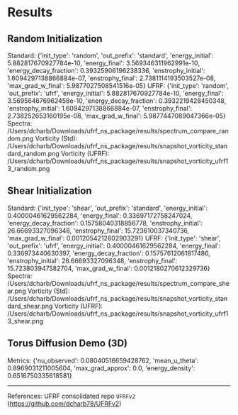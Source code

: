 # Results

## Random Initialization
Standard: {'init_type': 'random', 'out_prefix': 'standard', 'energy_initial': 5.882817670927784e-10, 'energy_final': 3.569346311962991e-10, 'energy_decay_fraction': 0.39325906196238336, 'enstrophy_initial': 1.6094297138866884e-07, 'enstrophy_final': 2.7381114193503527e-08, 'max_grad_w_final': 5.9877027508541516e-05}
UFRF: {'init_type': 'random', 'out_prefix': 'ufrf', 'energy_initial': 5.882817670927784e-10, 'energy_final': 3.569564676962458e-10, 'energy_decay_fraction': 0.3932219428450348, 'enstrophy_initial': 1.6094297138866884e-07, 'enstrophy_final': 2.738252653160195e-08, 'max_grad_w_final': 5.9877447089047366e-05}
Spectra: /Users/dcharb/Downloads/ufrf_ns_package/results/spectrum_compare_random.png
Vorticity (Std): /Users/dcharb/Downloads/ufrf_ns_package/results/snapshot_vorticity_standard_random.png
Vorticity (UFRF): /Users/dcharb/Downloads/ufrf_ns_package/results/snapshot_vorticity_ufrf13_random.png

## Shear Initialization
Standard: {'init_type': 'shear', 'out_prefix': 'standard', 'energy_initial': 0.40000461629562284, 'energy_final': 0.33697172758247024, 'energy_decay_fraction': 0.15758040318856778, 'enstrophy_initial': 26.66693327096348, 'enstrophy_final': 15.723610037340736, 'max_grad_w_final': 0.0012054212602903291}
UFRF: {'init_type': 'shear', 'out_prefix': 'ufrf', 'energy_initial': 0.40000461629562284, 'energy_final': 0.336973440630397, 'energy_decay_fraction': 0.15757612061817486, 'enstrophy_initial': 26.66693327096348, 'enstrophy_final': 15.723803947582704, 'max_grad_w_final': 0.0012180270612329736}
Spectra: /Users/dcharb/Downloads/ufrf_ns_package/results/spectrum_compare_shear.png
Vorticity (Std): /Users/dcharb/Downloads/ufrf_ns_package/results/snapshot_vorticity_standard_shear.png
Vorticity (UFRF): /Users/dcharb/Downloads/ufrf_ns_package/results/snapshot_vorticity_ufrf13_shear.png


## Torus Diffusion Demo (3D)
Metrics: {'nu_observed': 0.08040516659428762, 'mean_u_theta': 0.8969031211005604, 'max_grad_approx': 0.0, 'energy_density': 0.6516750335618581}

---
References: UFRF consolidated repo `UFRFv2` (https://github.com/dcharb78/UFRFv2)
